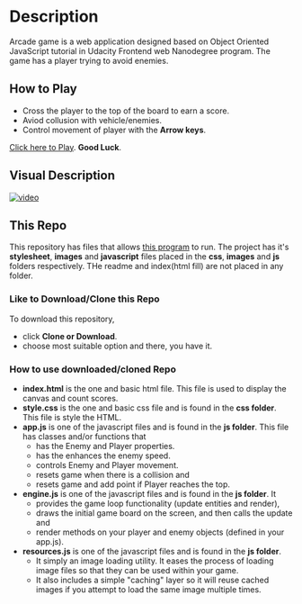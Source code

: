 # Description

Arcade game is a web application designed based on Object Oriented JavaScript tutorial in Udacity Frontend web Nanodegree program. The game has a player trying to avoid enemies.

## How to Play

* Cross the player to the top of the board to earn a score.
* Aviod collusion with vehicle/enemies.
* Control movement of player with the **Arrow keys**.

[Click here to Play](https://ebereuzodufa.github.io/frontend-nanodegree-arcade-game/). **Good Luck**.

## Visual Description

[![video](https://img.youtube.com/vi/SxeHV1kt7iU/0.jpg)](https://www.youtube.com/watch?v=SxeHV1kt7iU)

## This Repo

This repository has files that allows [this program](https://ebereuzodufa.github.io/frontend-nanodegree-arcade-game/index.html) to run. The project has it's **stylesheet**, **images** and **javascript** files placed in the **css**, **images** and **js** folders respectively. THe readme and index(html fill) are not placed in any folder.

### Like to Download/Clone this Repo

To download this repository,
* click **Clone or Download**.
* choose most suitable option and there, you have it.

### How to use downloaded/cloned Repo

* **index.html** is the one and basic html file. This file is used to display the canvas and count scores.
* **style.css** is the one and basic css file and is found in the **css folder**. This file is style the HTML.
* **app.js** is one of the javascript files and is found in the **js folder**. This file has classes and/or functions that
  * has the Enemy and Player properties.
  * has the enhances the enemy speed.
  * controls Enemy and Player movement.
  * resets game when there is a collision and
  * resets game and add point if Player reaches the top.
* **engine.js** is one of the javascript files and is found in the **js folder**. It
  * provides the game loop functionality (update entities and render),
  * draws the initial game board on the screen, and then calls the update and
  * render methods on your player and enemy objects (defined in your app.js).
* **resources.js** is one of the javascript files and is found in the **js folder**. 
  * It simply an image loading utility. It eases the process of loading image files so that they can be used within your game.
  * It also includes a simple "caching" layer so it will reuse cached images if you attempt to load the same image multiple times.
